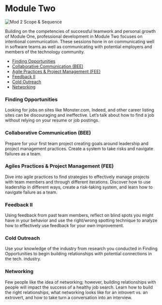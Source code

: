 # Module Two

![Mod 2 Scope & Sequence](https://github.com/turingschool/professional_skills/blob/master/images/Mod%202%20Scope%20%26%20Sequence.png)

Building on the competencies of successful teamwork and personal growth of Module One, professional development in Module Two focuses on intentional communication. These sessions hone in on communicating well in software teams as well as communicating with potential employers and members of the technology community.

* [Finding Opportunities](https://github.com/turingschool/professional_skills/blob/master/module_two/finding_opportunities.md)
* [Collaborative Communication (BEE)](https://github.com/turingschool/professional_skills/blob/master/module_two/collaborative_communication.md)
* [Agile Practices & Project Management (FEE)]()
* [Feedback II]()
* [Cold Outreach]()
* [Networking](https://github.com/turingschool/professional_skills/blob/master/module_two/networking.md)

### Finding Opportunities
Looking for jobs on sites like Monster.com, Indeed, and other career listing sites can be discouraging and ineffective. Let’s talk about how to find a job without relying on your resume or job postings.

### Collaborative Communication (BEE)
Prepare for your first team project creating goals around leadership and project management practices. Create a system to take risks and navigate failures as a team. 

### Agiles Practices & Project Management (FEE)
Dive into agile practices to find strategies to effectively manage projects with team members and through different iterations. Discover how to use leadership in different ways, create a risk-taking system, and learn how to navigate failure as a team. 

### Feedback II
Using feedback from past team members, reflect on blind spots you might have in your behavior and use the right/wrong spotting technique to analyze how to effectively use feedback for your own improvement. 

### Cold Outreach
Use your knowledge of the industry from research you conducted in Finding Opportunities to begin building relationships with potential connections in the tech. industry. 

### Networking
Few people like the idea of networking; however, building relationships with people will impact the success of a healthy job search. Learn how to build the right relationships, what networking looks like for an introvert vs. an extrovert, and how to take turn a conversation into an interview.
